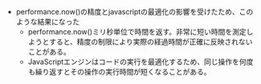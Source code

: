 - performance.now()の精度とjavascriptの最適化の影響を受けたため、このような結果になった
    - performance.now()ミリ秒単位で時間を返す。非常に短い時間を測定しようとすると、精度の制限により実際の経過時間が正確に反映されないことがある。
    - JavaScriptエンジンはコードの実行を最適化するため、同じ操作を何度も繰り返すとその操作の実行時間が短くなることがある。